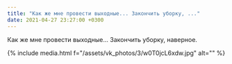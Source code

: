 ```yaml
---
title: "Как же мне провести выходные... Закончить уборку, ..."
date: 2021-04-27 23:27:00 +0300
---
```


Как же мне провести выходные... Закончить уборку, наверное.

{% include media.html f="/assets/vk_photos/3/w0T0jcL6xdw.jpg" alt="" %}
